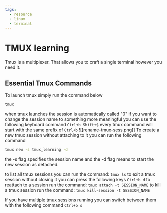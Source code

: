 ```yaml
---
tags:
  - resource
  - linux
  - terminal
---
```

# TMUX learning
Tmux is a multiplexer. That allows you to craft a single terminal however you need it.

## Essential Tmux Commands
To launch tmux simply run the command below
```bash
tmux
```
when tmux launches the session is automatically called "0" if you want to change the session name to something more meaningful you can use the following keyboard command `Ctrl+b Shift+$` every tmux command will start with the same prefix of `Ctrl+b` 
![[rename-tmux-sess.png]]
To create a new tmux session without attaching to it you can run the following command
```bash
tmux new -s tmux_learning -d
```
the -s flag specifies the session name and the -d flag means to start the new session as detached.

to list all tmux sessions you can run the command: `tmux ls`
to exit a tmux session without closing it you can press the following keys `Ctrl+b d`
to reattach to a session run the command: `tmux attach -t SESSION_NAME`
to kill a tmux session run the command: `tmux kill-session -t SESSION_NAME`

If you have multiple tmux sessions running you can switch between them with the following command `Ctrl+b s`
